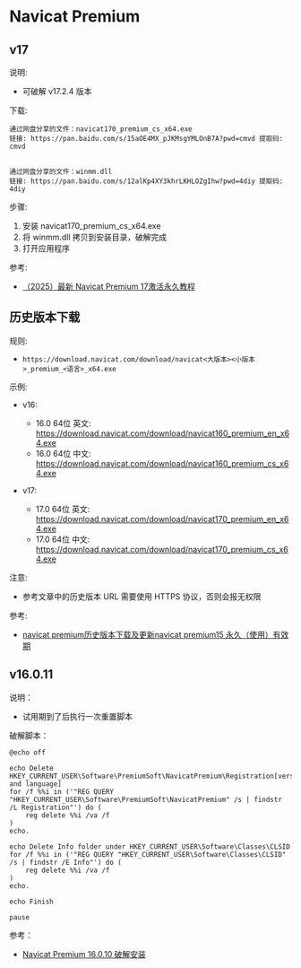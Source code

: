 <!--#region
@author 吴钦飞
@email wuqinfei@qq.com
@create date 2025-04-18 18:00:06
@modify date 2025-04-27 22:44:53
@desc [description]
#endregion-->

# Navicat Premium

## v17

说明:

* 可破解 v17.2.4 版本

下载:

```text
通过网盘分享的文件：navicat170_premium_cs_x64.exe
链接: https://pan.baidu.com/s/15aOE4MX_pJKMsgYMLOnB7A?pwd=cmvd 提取码: cmvd


通过网盘分享的文件：winmm.dll
链接: https://pan.baidu.com/s/12alKp4XY3khrLKHLOZgIhw?pwd=4diy 提取码: 4diy
```

步骤:

1. 安装 navicat170_premium_cs_x64.exe
2. 将 winmm.dll 拷贝到安装目录，破解完成
3. 打开应用程序

参考: 

* [（2025）最新 Navicat Premium 17激活永久教程](https://zhuanlan.zhihu.com/p/27866558929)

## 历史版本下载

规则:

* `https://download.navicat.com/download/navicat<大版本><小版本>_premium_<语言>_x64.exe`

示例:

* v16:
  * 16.0 64位 英文: https://download.navicat.com/download/navicat160_premium_en_x64.exe
  * 16.0 64位 中文: https://download.navicat.com/download/navicat160_premium_cs_x64.exe

* v17:
  * 17.0 64位 英文: https://download.navicat.com/download/navicat170_premium_en_x64.exe
  * 17.0 64位 中文: https://download.navicat.com/download/navicat170_premium_cs_x64.exe


注意:

* 参考文章中的历史版本 URL 需要使用 HTTPS 协议，否则会报无权限

参考:

* [navicat premium历史版本下载及更新navicat premium15 永久（使用）有效期](https://blog.csdn.net/zgphacker2010/article/details/135322561)

## v16.0.11

说明：

* 试用期到了后执行一次重置脚本

破解脚本：

```shell
@echo off

echo Delete HKEY_CURRENT_USER\Software\PremiumSoft\NavicatPremium\Registration[version and language]
for /f %%i in ('"REG QUERY "HKEY_CURRENT_USER\Software\PremiumSoft\NavicatPremium" /s | findstr /L Registration"') do (
    reg delete %%i /va /f
)
echo.

echo Delete Info folder under HKEY_CURRENT_USER\Software\Classes\CLSID
for /f %%i in ('"REG QUERY "HKEY_CURRENT_USER\Software\Classes\CLSID" /s | findstr /E Info"') do (
    reg delete %%i /va /f
)
echo.

echo Finish

pause
```

参考：

* [Navicat Premium 16.0.10 破解安装](https://cloud.tencent.com/developer/article/1953103)
